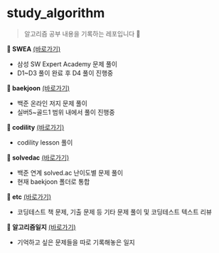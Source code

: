 # study_algorithm

> 알고리즘 공부 내용을 기록하는 레포입니다 👊

**🚩 SWEA** [(바로가기)](https://github.com/gyoforit/study_algorithm/tree/master/SWEA)

- 삼성 SW Expert Academy 문제 풀이
- D1~D3 풀이 완료 후 D4 풀이 진행중



**🚩 baekjoon** [(바로가기)](https://github.com/gyoforit/study_algorithm/tree/master/baekjoon)

- 백준 온라인 저지 문제 풀이
- 실버5~골드1 범위 내에서 풀이 진행중



**🚩 codility** [(바로가기)](https://github.com/gyoforit/study_algorithm/tree/master/codility)

- codility lesson 풀이



**🚩 solvedac** [(바로가기)](https://github.com/gyoforit/study_algorithm/tree/master/solvedac)

- 백준 연계 solved.ac 난이도별 문제 풀이
- 현재 baekjoon 폴더로 통합



**🚩 etc** [(바로가기)](https://github.com/gyoforit/study_algorithm/tree/master/etc)

- 코딩테스트 책 문제, 기출 문제 등 기타 문제 풀이 및 코딩테스트 텍스트 리뷰



**🚩 알고리즘일지** [(바로가기)](https://github.com/gyoforit/study_algorithm/tree/master/%EC%95%8C%EA%B3%A0%EB%A6%AC%EC%A6%98%EC%9D%BC%EC%A7%80)

- 기억하고 싶은 문제들을 따로 기록해놓은 일지

